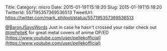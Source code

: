 Title: 
Category: micro
Date: 2015-01-19T15:18:20
Slug: 2015-01-19T15:18:20
TwitterId: 557195357369536513
TweetUrl: https://twitter.com/mark_philpot/status/557195357369536513

[@BaronJSaysWords](https://twitter.com/BaronJSaysWords) Just in case he hasn't crossed your radar check out [@imPelleK](https://twitter.com/imPelleK) for great metal covers of anime OP/ED [https://www.youtube.com/user/pellekofficial](https://www.youtube.com/user/pellekofficial)